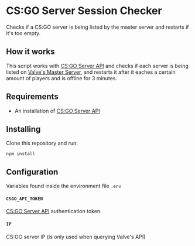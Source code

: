 # CS:GO Server Session Checker

Checks if a CS:GO server is being listed by the master server and restarts if it's too empty.

## How it works
This script works with [CS:GO Server API](https://github.com/HugoJF/csgo-server-api) and checks if each server is being listed on [Valve's Master Server](http://api.steampowered.com/ISteamApps/GetServersAtAddress/v0001?addr=0.0.0.0), and restarts it after it eaches a certain amount of players and is offline for 3 minutes.

## Requirements
  * An installation of [CS:GO Server API](https://github.com/HugoJF/csgo-server-api)
  
## Installing

Clone this repository and run:
```
npm install
```

## Configuration

Variables found inside the environment file `.env`

#### `CSGO_API_TOKEN`
[CS:GO Server API](https://github.com/HugoJF/csgo-server-api) authentication token.

#### `IP`
CS:GO server IP (is only used when querying Valve's API)
